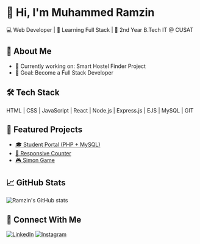 # 👋 Hi, I'm Muhammed Ramzin  
💻 Web Developer | 🌱 Learning Full Stack | 🎯 2nd Year B.Tech IT @ CUSAT  

## 🚀 About Me
- 🔭 Currently working on: Smart Hostel Finder Project  
- 🎯 Goal: Become a Full Stack Developer  

## 🛠️ Tech Stack
HTML | CSS | JavaScript | React | Node.js | Express.js | EJS | MySQL | GIT  

## 📂 Featured Projects
- [🎓 Student Portal (PHP + MySQL)](https://github.com/muhammedma-2006/StudentPortal)
- [🧮 Responsive Counter](https://github.com/Ramzin007/Responsive-Counter)
- [🎮 Simon Game](https://github.com/Ramzin007/Simon-Game)

## 📈 GitHub Stats
![Ramzin's GitHub stats](https://github-readme-stats.vercel.app/api?username=Ramzin007&show_icons=true&theme=tokyonight)

## 🔗 Connect With Me
[![LinkedIn](https://img.shields.io/badge/LinkedIn-blue?style=flat&logo=linkedin)](https://linkedin.com/in/yourusername)
[![Instagram](https://img.shields.io/badge/Instagram-%23E4405F.svg?&logo=instagram&logoColor=white)](https://instagram.com/yourusername)
